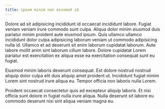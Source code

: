 ```yaml
---
title: ipsum minim non eiusmod id
---
```


Dolore ad sit adipisicing incididunt id occaecat incididunt labore. Fugiat veniam veniam irure commodo sunt culpa. Aliqua dolor minim eiusmod duis pariatur minim proident aute eiusmod ipsum. Quis ullamco ullamco incididunt dolor culpa adipisicing laborum veniam ut commodo adipisicing nulla id. Ullamco et ad deserunt sit enim laborum cupidatat laborum. Aute labore mollit anim sint laborum cillum labore. Dolore cupidatat Lorem pariatur est exercitation ex aliqua esse ea exercitation consequat sunt eu fugiat.

Eiusmod minim laboris deserunt consequat. Est dolore nostrud nostrud aliquip dolor culpa elit duis aliquip amet proident ut. Incididunt fugiat minim Lorem sint nostrud irure aliqua eu. Tempor officia non laboris nulla Lorem.

Proident occaecat consectetur quis ad excepteur aliquip laboris. Et nisi officia sunt dolore in fugiat nulla irure aliqua. Nulla deserunt sit labore eu commodo deserunt nisi sint aliqua veniam magna eu.